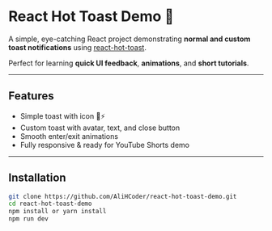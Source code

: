 # React Hot Toast Demo 🎉

A simple, eye-catching React project demonstrating **normal and custom toast notifications** using [react-hot-toast](https://react-hot-toast.com/).

Perfect for learning **quick UI feedback**, **animations**, and **short tutorials**.

---

## Features
- Simple toast with icon 👏⚡
- Custom toast with avatar, text, and close button
- Smooth enter/exit animations
- Fully responsive & ready for YouTube Shorts demo

---

## Installation
```bash
git clone https://github.com/AliHCoder/react-hot-toast-demo.git
cd react-hot-toast-demo
npm install or yarn install
npm run dev
